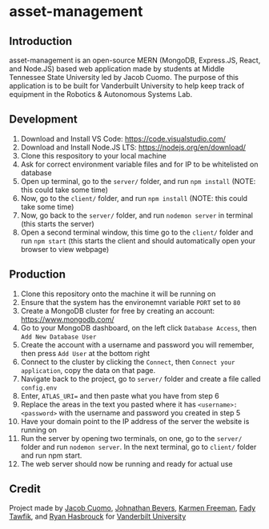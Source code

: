 # asset-management

## Introduction
asset-management is an open-source MERN (MongoDB, Express.JS, React, and Node.JS) based
web application made by students at Middle Tennessee State University led by Jacob Cuomo.
The purpose of this application is to be built for Vanderbuilt University to help keep track of
equipment in the Robotics & Autonomous Systems Lab.

## Development

1. Download and Install VS Code: https://code.visualstudio.com/
2. Download and Install Node.JS LTS: https://nodejs.org/en/download/
3. Clone this respository to your local machine
4. Ask for correct environment variable files and for IP to be whitelisted on database
5. Open up terminal, go to the `server/` folder, and run `npm install` (NOTE: this could take some time)
6. Now, go to the `client/` folder, and run `npm install` (NOTE: this could take some time)
7. Now, go back to the `server/` folder, and run `nodemon server` in terminal (this starts the server)
8. Open a second terminal window, this time go to the `client/` folder and run `npm start` (this starts the client and should automatically open your browser to view webpage)

## Production

1. Clone this repository onto the machine it will be running on
2. Ensure that the system has the environemnt variable `PORT` set to `80`
3. Create a MongoDB cluster for free by creating an account: https://www.mongodb.com/
4. Go to your MongoDB dashboard, on the left click `Database Access`, then `Add New Database User`
5. Create the account with a username and password you will remember, then press `Add User` at the bottom right
6. Connect to the cluster by clicking the `Connect`, then `Connect your application`, copy the data on that page.
7. Navigate back to the project, go to `server/` folder and create a file called `config.env`
8. Enter, `ATLAS_URI=` and then paste what you have from step 6
9. Replace the areas in the text you pasted where it has `<username>:<password>` with the username and password you created in step 5
10. Have your domain point to the IP address of the server the website is running on
11. Run the server by opening two terminals, on one, go to the `server/` folder and run `nodemon server`. In the next terminal, go to `client/` folder and run npm start.
12. The web server should now be running and ready for actual use


## Credit
Project made by [Jacob Cuomo](https://github.com/bobcat4848), [Johnathan Bevers](https://github.com/JohnathanBevers), [Karmen Freeman](https://github.com/KarFre), [Fady Tawfik](https://github.com/fadytawfik), and [Ryan Hasbrouck](https://github.com/rwh316) for [Vanderbilt University](https://www.vanderbilt.edu/)